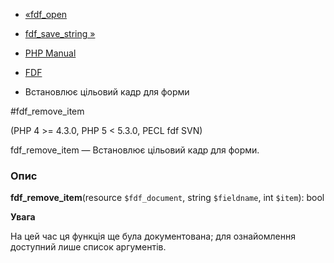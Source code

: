 - [«fdf_open](function.fdf-open.md)
- [fdf_save_string »](function.fdf-save-string.md)

- [PHP Manual](index.md)
- [FDF](ref.fdf.md)
- Встановлює цільовий кадр для форми

#fdf_remove_item

(PHP 4 \>= 4.3.0, PHP 5 \< 5.3.0, PECL fdf SVN)

fdf_remove_item — Встановлює цільовий кадр для форми.

### Опис

**fdf_remove_item**(resource `$fdf_document`, string `$fieldname`, int
`$item`): bool

**Увага**

На цей час ця функція ще була документована; для
ознайомлення доступний лише список аргументів.
